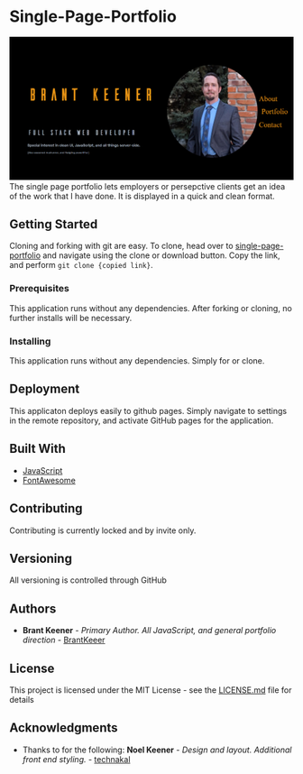 # Single-Page-Portfolio

![Portfolio Screen Capture](./assets/images/portfolio-cap.png "Portfolio Screen Capture")
The single page portfolio lets employers or persepctive clients get an idea of the work that I have done. It is displayed in a quick and clean format.

## Getting Started

Cloning and forking with git are easy. To clone, head over to [single-page-portfolio](https://brantkeener.github.io/Single-Page-Portfolio/) and navigate using the clone or download button. Copy the link, and perform 
`git clone {copied link}`.

### Prerequisites

This application runs without any dependencies. After forking or cloning, no further installs will be necessary.

### Installing

This application runs without any dependencies. Simply for or clone.

## Deployment

This applicaton deploys easily to github pages. Simply navigate to settings in the remote repository, and activate GitHub pages for the application.

## Built With

* [JavaScript](http://es6-features.org/#Constants)
* [FontAwesome](https://fontawesome.com/?from=io)

## Contributing

Contributing is currently locked and by invite only.

## Versioning

All versioning is controlled through GitHub

## Authors

* **Brant Keener** - *Primary Author. All JavaScript, and general portfolio direction* - [BrantKeeer](https://github.com/BrantKeener)

## License

This project is licensed under the MIT License - see the [LICENSE.md](LICENSE.md) file for details

## Acknowledgments

* Thanks to  for the following: **Noel Keener** - *Design and layout. Additional front end styling.* - [technakal](https://github.com/technakal)
